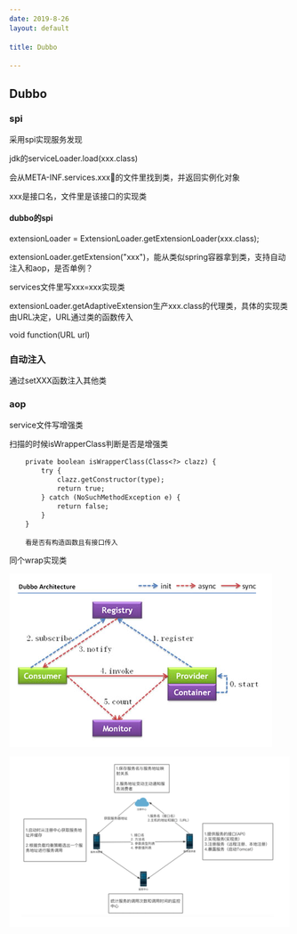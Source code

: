 ```yaml
---
date: 2019-8-26
layout: default

title: Dubbo

---
```


## Dubbo

### spi
采用spi实现服务发现

jdk的serviceLoader.load(xxx.class)

会从META-INF.services.xxx的文件里找到类，并返回实例化对象

xxx是接口名，文件里是该接口的实现类

#### dubbo的spi
extensionLoader = ExtensionLoader.getExtensionLoader(xxx.class);

extensionLoader.getExtension("xxx")，能从类似spring容器拿到类，支持自动注入和aop，是否单例？

services文件里写xxx=xxx实现类

extensionLoader.getAdaptiveExtension生产xxx.class的代理类，具体的实现类由URL决定，URL通过类的函数传入

void function(URL url)



### 自动注入
通过setXXX函数注入其他类


### aop
service文件写增强类

扫描的时候isWrapperClass判断是否是增强类

```
    private boolean isWrapperClass(Class<?> clazz) {
        try {
            clazz.getConstructor(type);
            return true;
        } catch (NoSuchMethodException e) {
            return false;
        }
    }

    看是否有构造函数且有接口传入

```

同个wrap实现类



![](https://github.com/garydai/garydai.github.com/raw/master/_posts/pic/dubbo.png)

![](https://github.com/garydai/garydai.github.com/raw/master/_posts/pic/dubbo2.png)
